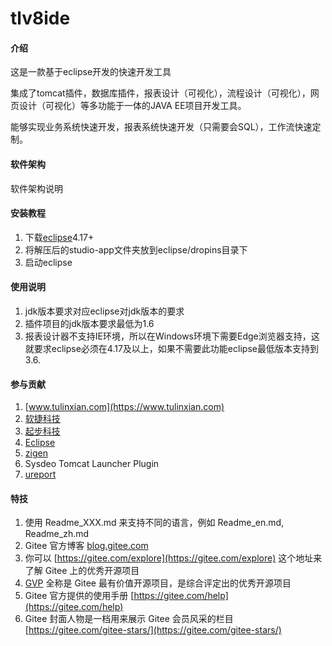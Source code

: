 # tlv8ide

#### 介绍
这是一款基于eclipse开发的快速开发工具

集成了tomcat插件，数据库插件，报表设计（可视化），流程设计（可视化），网页设计（可视化）等多功能于一体的JAVA EE项目开发工具。

能够实现业务系统快速开发，报表系统快速开发（只需要会SQL），工作流快速定制。

#### 软件架构
软件架构说明


#### 安装教程

1.  下载[eclipse](http://download.eclipse.org/eclipse/downloads/)4.17+
2.  将解压后的studio-app文件夹放到eclipse/dropins目录下
3.  启动eclipse

#### 使用说明

1.  jdk版本要求对应eclipse对jdk版本的要求
2.  插件项目的jdk版本要求最低为1.6
3.  报表设计器不支持IE环境，所以在Windows环境下需要Edge浏览器支持，这就要求eclipse必须在4.17及以上，如果不需要此功能eclipse最低版本支持到3.6.

#### 参与贡献

1.  [www.tulinxian.com](https://www.tulinxian.com)
2.  [软捷科技](https://www.yunagile.com/)
3.  [起步科技](https://www.justep.com/)
4.  [Eclipse](https://www.eclipse.org/)
5.  [zigen](http://www.ne.jp/asahi/zigen/home/plugin/dbviewer/about_en.html)
6.  Sysdeo Tomcat Launcher Plugin
6.  [ureport](https://gitee.com/youseries/ureport)


#### 特技

1.  使用 Readme\_XXX.md 来支持不同的语言，例如 Readme\_en.md, Readme\_zh.md
2.  Gitee 官方博客 [blog.gitee.com](https://blog.gitee.com)
3.  你可以 [https://gitee.com/explore](https://gitee.com/explore) 这个地址来了解 Gitee 上的优秀开源项目
4.  [GVP](https://gitee.com/gvp) 全称是 Gitee 最有价值开源项目，是综合评定出的优秀开源项目
5.  Gitee 官方提供的使用手册 [https://gitee.com/help](https://gitee.com/help)
6.  Gitee 封面人物是一档用来展示 Gitee 会员风采的栏目 [https://gitee.com/gitee-stars/](https://gitee.com/gitee-stars/)
